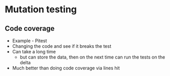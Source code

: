 # Mutation testing

## Code coverage

- Example - Pitest
- Changing the code and see if it breaks the test
- Can take a long time
  - but can store the data, then on the next time can run the tests on the delta
- Much better than doing code coverage via lines hit
